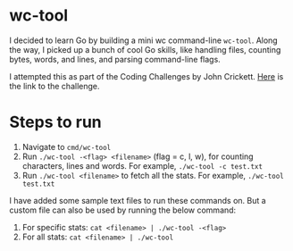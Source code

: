 # wc-tool
I decided to learn Go by building a mini wc command-line `wc-tool`. Along the way, I picked up a bunch of cool Go skills, like handling files, counting bytes, words, and lines, and parsing command-line flags.

I attempted this as part of the Coding Challenges by John Crickett. [Here](https://codingchallenges.fyi/challenges/challenge-wc) is the link to the challenge.

# Steps to run
1. Navigate to `cmd/wc-tool`
2. Run `./wc-tool -<flag> <filename>` (flag = c, l, w), for counting characters, lines and words. For example, `./wc-tool -c test.txt`
3. Run `./wc-tool <filename>` to fetch all the stats. For example, `./wc-tool test.txt`

I have added some sample text files to run these commands on. But a custom file can also be used by running the below command:

1. For specific stats: `cat <filename> | ./wc-tool -<flag>`
2. For all stats: `cat <filename> | ./wc-tool`